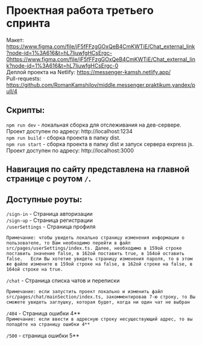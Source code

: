 # Проектная работа третьего спринта

Макет: https://www.figma.com/file/jF5fFFzgGOxQeB4CmKWTiE/Chat_external_link?node-id=1%3A616&t=hL7liuwfgHCsErgc-0https://www.figma.com/file/jF5fFFzgGOxQeB4CmKWTiE/Chat_external_link?node-id=1%3A616&t=hL7liuwfgHCsErgc-0  
Деплой проекта на Netlify: https://messenger-kamsh.netlify.app/  
Pull-requests: https://github.com/RomanKamshilov/middle.messenger.praktikum.yandex/pull/4

## Скрипты:

`npm run dev` - локальная сборка для отслеживания на дев-сервере. Проект доступен по адресу: http://localhost:1234  
`npm run build` - сборка проекта в папку dist.  
`npm run start` - сборка проекта в папку dist и запуск сервера express js. Проект доступен по
адресу: http://localhost:3000

## Навигация по сайту представлена на главной странице с роутом `/`.

## Доступные роуты:

`/sign-in` - Страница авторизации  
`/sign-up` - Страница регистрации  
`/userSettings` - Страница профиля

``Примечание: чтобы увидеть локально страницу изменения информации о пользователе, то Вам необходимо перейти в файл src/pages/userSettings/index.ts. Далее, необходимо в 159ой строке поставить значение false, в 162ой поставить true, в 164ой оставить false.  
Если Вы хотетие увидеть страницу изменения пароля, то в этом же файле измените в 159ой строке на false, в 162ой строке на false, в 164ой строке на true. ``

`/chat` - Страница списка чатов и переписки

``Примечание: если запустить проект локально и изменить файл src/pages/chat/mainSection/index.ts, закомментировав 7-ю строку, то Вы сможете увидеть заглушку, которая будет, когда ни один чат не выбран``

`/404` - Страница ошибки 4**  
``Примечание: если ввести в адресную строку несуществующий адрес, то вы попадёте на страницу ошибки 4**``

`/500` - страница ошибки 5**
